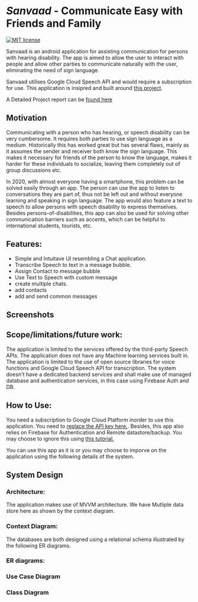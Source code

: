 [](https://github.com/safeer2978/Sanvaad/blob/main/Design/Logo/Logo.jpg)
# _Sanvaad_ - Communicate Easy with Friends and Family

[](https://github.com/safeer2978/Sanvaad/blob/main/images/logo.png)

[![MIT license](https://img.shields.io/badge/License-MIT-blue.svg)](https://github.com/safeer2978/Sunno-backend/blob/master/LICENSE)

Sanvaad is an android application for assisting communication for persons with hearing disability. The app is aimed to allow the user to interact with people and allow other parties to communicate naturally with the user, eliminating the need of sign language.

Sanvaad utilises Google Cloud Speech API and would require a subscription for use. This application is insipred and built around [this project](https://github.com/google/live-transcribe-speech-engine).

A Detailed Project report can be [found here](https://github.com/safeer2978/Sanvaad/blob/main/images/sanvaad%20project%20report.pdf)

## Motivation

Communicating with a person who has hearing, or speech disability can be very cumbersome. It requires both parties to use sign language as a medium. Historically this has worked great but has several flaws, mainly as it assumes the sender and receiver both know the sign language. This makes it necessary for friends of the person to know the language, makes it harder for these individuals to socialize, leaving them completely out of group discussions etc.

In 2020, with almost everyone having a smartphone, this problem can be solved easily through an app. The person can use the app to listen to conversations they are part of, thus not be left out and without everyone learning and speaking in sign language. The app would also feature a text to speech to allow persons with speech disability to express themselves.
Besides persons-of-disabilities, this app can also be used for solving other communication barriers such as accents, which can be helpful to international students, tourists, etc.

## Features:

 - Simple and Intuitave UI resembling a Chat application.
 - Transcribe Speech to text in a message bubble.
 - Assign Contact to message bubble
 - Use Text to Speech with custom message
 - create multiple chats.
 - add contacts
 - add and send common messages 

## Screenshots
[](https://github.com/safeer2978/Sanvaad/blob/main/images/1.jpg)
[](https://github.com/safeer2978/Sanvaad/blob/main/images/2.jpg)
[](https://github.com/safeer2978/Sanvaad/blob/main/images/3.jpg)
[](https://github.com/safeer2978/Sanvaad/blob/main/images/4.jpg)

## Scope/limitations/future work:
The application is limited to the services offered by the third-party Speech APIs. The application does not have any Machine learning services built in. The application is limited to the use of open source libraries for voice functions and Google Cloud Speech API for transcription.
The system doesn't have a dedicated backend services and shall make use of managed database and authentication services, in this case using Firebase Auth and DB.

## How to Use:

You need a subscription to Google Cloud Platform inorder to use this application. You need to [replace the API key here.]().
Besides, this app also relies on Firebase for Authentication and Remote datastore/backup. You may choose to ignore this using [this tutorial.]()

You can use this app as it is or you may choose to imporve on the application using the following details of the system.

## System Design

### Architecture:

[](https://github.com/safeer2978/Sanvaad/blob/main/images/arch.png)

The application makes use of MVVM architecture. We have Mutliple data store here as shown by the context diagram.

### Context Diagram:

[](https://github.com/safeer2978/Sanvaad/blob/main/images/context.png)

The databases are both designed using a relational schema illustrated by the following ER diagrams. 

### ER diagrams:
[](https://github.com/safeer2978/Sanvaad/blob/main/images/er1.png)

[](https://github.com/safeer2978/Sanvaad/blob/main/images/er2.png)
### Use Case Diagram

[](https://github.com/safeer2978/Sanvaad/blob/main/images/usecase.png)

### Class Diagram

[](https://github.com/safeer2978/Sanvaad/blob/main/images/classes.png)

[](https://github.com/safeer2978/Sanvaad/blob/main/images/5.png)

